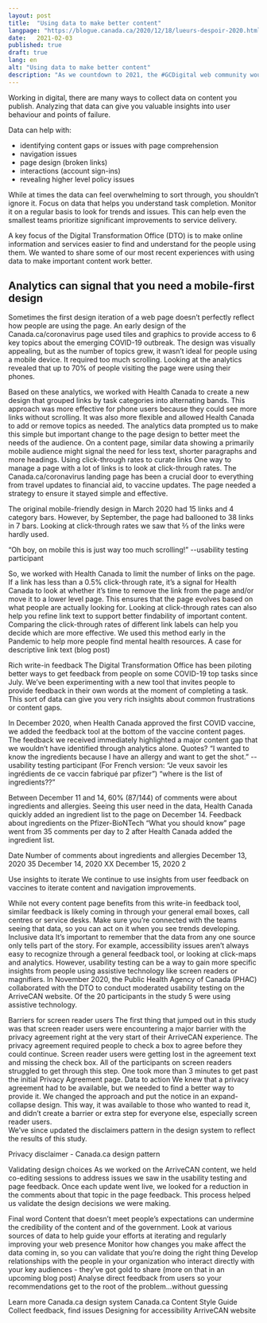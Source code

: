 ```yaml
---
layout: post
title:  "Using data to make better content"
langpage: "https://blogue.canada.ca/2020/12/18/lueurs-despoir-2020.html"
date:   2021-02-03
published: true
draft: true
lang: en
alt: "Using data to make better content"
description: "As we countdown to 2021, the #GCDigital web community would like to share some of our silver linings from the past year."
---
```

Working in digital, there are many ways to collect data on content you publish. Analyzing that data can give you valuable insights into user behaviour and points of failure. 

Data can help with: 

* identifying content gaps or issues with page comprehension
* navigation issues
* page design (broken links)
* interactions (account sign-ins)
* revealing higher level policy issues

While at times the data can feel overwhelming to sort through, you shouldn’t ignore it. Focus on data that helps you understand task completion. Monitor it on a regular basis to look for trends and issues. This can help even the smallest teams prioritize significant improvements to service delivery.

A key focus of the Digital Transformation Office (DTO) is to make online information and services easier to find and understand for the people using them. We wanted to share some of our most recent experiences with using data to make important content work better. 

## Analytics can signal that you need a mobile-first design 
Sometimes the first design iteration of a web page doesn’t perfectly reflect how people are using the page. An early design of the Canada.ca/coronavirus page used tiles and graphics to provide access to 6 key topics about the emerging COVID-19 outbreak. The design was visually appealing, but as the number of topics grew, it wasn’t ideal for people using a mobile device. It required too much scrolling. Looking at the analytics revealed that up to 70% of people visiting the page were using their phones. 

Based on these analytics, we worked with Health Canada to create a new design that grouped links by task categories into alternating bands. This approach was more effective for phone users because they could see more links without scrolling. It was also more flexible and allowed Health Canada to add or remove topics as needed.
The analytics data prompted us to make this simple but important change to the page design to better meet the needs of the audience. On a content page, similar data showing a primarily mobile audience might signal the need for less text, shorter paragraphs and more headings.
Using click-through rates to curate links
One way to manage a page with a lot of links is to look at click-through rates. The Canada.ca/coronavirus landing page has been a crucial door to everything from travel updates to financial aid, to vaccine updates. The page needed a strategy to ensure it stayed simple and effective. 

The original mobile-friendly design in March 2020 had 15 links and 4 category bars. However, by September, the page had ballooned to 38 links in 7 bars. Looking at click-through rates we saw that ⅔ of the links were hardly used. 

“Oh boy, on mobile this is just way too much scrolling!” --usability testing participant 

So, we worked with Health Canada to limit the number of links on the page. If a link has less than a 0.5% click-through rate, it’s a signal for Health Canada to look at whether it’s time to remove the link from the page and/or move it to a lower level page.  This ensures that the page evolves based on what people are actually looking for.
Looking at click-through rates can also help you refine link text to support better findability of important content. Comparing the click-through rates of different link labels can help you decide which are more effective. We used this method early in the Pandemic to help more people find mental health resources.
A case for descriptive link text (blog post)

Rich write-in feedback
The Digital Transformation Office has been piloting better ways to get   feedback from people on some COVID-19 top tasks since July.  We’ve been experimenting with a new tool that invites people to provide feedback in their own words at the moment of completing a task. This sort of data can give you very rich insights about common frustrations or content gaps.



In December 2020, when Health Canada approved the first COVID vaccine, we added the feedback tool at the bottom of the vaccine content pages. 
The feedback we received immediately highlighted a major content gap that we wouldn’t have identified through analytics alone. 
Quotes?
“I wanted to know the ingredients because I have an allergy and want to get the shot.” --usability testing participant
(For French version: “Je veux savoir les ingrédients de ce vaccin fabriqué par pfizer”)
“where is the list of ingredients??”

Between December 11 and 14, 60% (87/144) of comments were about ingredients and allergies. Seeing this user need in the data, Health Canada quickly added an ingredient list to the page on December 14. Feedback about ingredients on the Pfizer-BioNTech “What you should know” page went from 35 comments per day to 2 after Health Canada added the ingredient list. 


Date
Number of comments about ingredients and allergies
December 13, 2020
35
December 14, 2020
XX
December 15, 2020
2

Use insights to iterate
We continue to use insights from user feedback on vaccines to iterate content and navigation improvements.

While not every content page benefits from this write-in feedback tool, similar feedback is likely coming in through your general email boxes, call centres or service desks. Make sure you’re connected with the teams seeing that data, so you can act on it when you see trends developing. 
Inclusive data 
It’s important to remember that the data from any one source only tells part of the story. For example, accessibility issues aren’t always easy to recognize through a general feedback tool, or looking at click-maps and analytics. However, usability testing can be a way to gain more specific insights from people using assistive technology like screen readers or magnifiers.
In November 2020, the Public Health Agency of Canada (PHAC) collaborated with the DTO to conduct moderated usability testing on the ArriveCAN website. Of the 20 participants in the study 5 were using assistive technology.
 
Barriers for screen reader users
The first thing that jumped out in this study was that screen reader users were encountering a major barrier with the privacy agreement right at the very start of their ArriveCAN experience. The privacy agreement required people to check a box to agree before they could continue. Screen reader users were getting lost in the agreement text and missing the check box. All of the participants on screen readers struggled to get through this step. One took more than 3 minutes to get past the initial Privacy Agreement page. 
Data to action
We knew that a privacy agreement had to be available, but we needed to find a better way to provide it.  We changed the approach and put the notice in an expand-collapse design. This way, it was available to those who wanted to read it, and didn’t create a barrier or extra step for everyone else, especially screen reader users.  
We’ve since updated the disclaimers pattern in the design system to reflect the results of this study.

 Privacy disclaimer - Canada.ca design pattern




Validating design choices
As we worked on the ArriveCAN content, we held co-editing sessions to address issues we saw in the usability testing and page feedback. Once each update went live, we looked for a reduction in the comments about that topic in the page feedback. This process helped us validate the design decisions we were making.

Final word
Content that doesn’t meet people’s expectations can undermine the credibility of the content and of the government. 
Look at various sources of data to help guide your efforts at iterating and regularly improving your web presence
Monitor how changes you make affect the data coming in, so you can validate that you’re doing the right thing
Develop relationships with the people in your organization who interact directly with your key audiences - they’ve got gold to share (more on that in an upcoming blog post)
Analyse direct feedback from users so your recommendations get to the root of the problem...without guessing

Learn more
Canada.ca design system
Canada.ca Content Style Guide
Collect feedback, find issues
Designing for accessibility
ArriveCAN website
